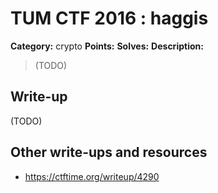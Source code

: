 # TUM CTF 2016 : haggis

**Category:** crypto
**Points:** 
**Solves:** 
**Description:**

> (TODO)

## Write-up

(TODO)

## Other write-ups and resources

* https://ctftime.org/writeup/4290
